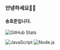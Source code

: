 ### 안녕하세요💪🏻
#### 송효준입니다.

![GitHub Stats](https://github-readme-stats.vercel.app/api?username=songhyojun0228&show_icons=true&theme=default)

![JavaScript](https://img.shields.io/badge/JavaScript-F7DF1E?style=for-the-badge&logo=javascript&logoColor=black)
![Node.js](https://img.shields.io/badge/Node.js-339933?style=for-the-badge&logo=nodedotjs&logoColor=white)
